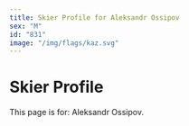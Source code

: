```yaml
---
title: Skier Profile for Aleksandr Ossipov
sex: "M"
id: "831"
image: "/img/flags/kaz.svg" 
---
```


# Skier Profile

This page is for: Aleksandr Ossipov.
    